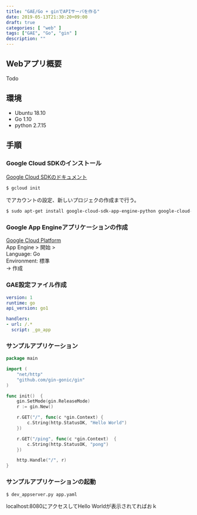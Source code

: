 ```yaml
---
title: "GAE/Go + ginでAPIサーバを作る"
date: 2019-05-13T21:30:20+09:00
draft: true
categories: [ "web" ]
tags: ["GAE", "Go", "gin" ]
description: ""
---
```


## Webアプリ概要
Todo

## 環境
- Ubuntu 18.10
- Go 1.10
- python 2.7.15

## 手順
### Google Cloud SDKのインストール
[Google Cloud SDKのドキュメント](https://cloud.google.com/sdk/docs/?hl=ja#deb)

```sh
$ gcloud init
```
でアカウントの設定、新しいプロジェクの作成まで行う。

```sh
$ sudo apt-get install google-cloud-sdk-app-engine-python google-cloud-sdk-app-engine-go google-cloud-sdk-datastore-emulator
```


### Google App Engineアプリケーションの作成
[Google Cloud Platform](https://console.cloud.google.com/)  
App Engine > 開始 >  
Language: Go  
Environment: 標準  
-> 作成

### GAE設定ファイル作成
```yaml:app.yaml
version: 1
runtime: go
api_version: go1

handlers:
- url: /.*
  script: _go_app
```

### サンプルアプリケーション

```go:main.go
package main

import (
	"net/http"
	"github.com/gin-gonic/gin"
)

func init()  {
	gin.SetMode(gin.ReleaseMode)
	r := gin.New()

	r.GET("/", func(c *gin.Context) {
		c.String(http.StatusOK, "Hello World")
	})

	r.GET("/ping", func(c *gin.Context)  {
		c.String(http.StatusOK, "pong")
	})

	http.Handle("/", r)
}
```

### サンプルアプリケーションの起動
```sh
$ dev_appserver.py app.yaml
```
localhost:8080にアクセスしてHello Worldが表示されてればおｋ


